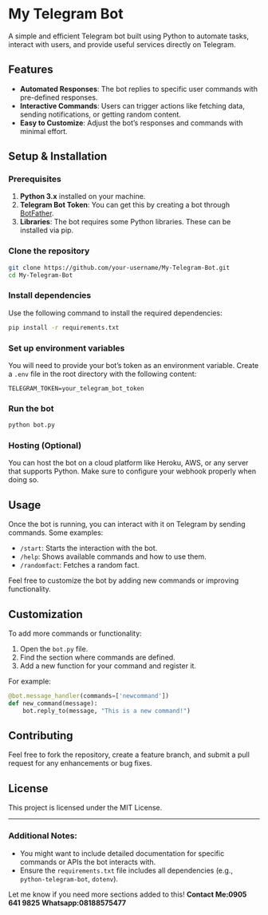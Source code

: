 # My Telegram Bot

A simple and efficient Telegram bot built using Python to automate tasks, interact with users, and provide useful services directly on Telegram.

## Features
- **Automated Responses**: The bot replies to specific user commands with pre-defined responses.
- **Interactive Commands**: Users can trigger actions like fetching data, sending notifications, or getting random content.
- **Easy to Customize**: Adjust the bot’s responses and commands with minimal effort.

## Setup & Installation

### Prerequisites
1. **Python 3.x** installed on your machine.
2. **Telegram Bot Token**: You can get this by creating a bot through [BotFather](https://core.telegram.org/bots#botfather).
3. **Libraries**: The bot requires some Python libraries. These can be installed via pip.

### Clone the repository
```bash
git clone https://github.com/your-username/My-Telegram-Bot.git
cd My-Telegram-Bot
```

### Install dependencies
Use the following command to install the required dependencies:
```bash
pip install -r requirements.txt
```

### Set up environment variables
You will need to provide your bot’s token as an environment variable. Create a `.env` file in the root directory with the following content:
```
TELEGRAM_TOKEN=your_telegram_bot_token
```

### Run the bot
```bash
python bot.py
```

### Hosting (Optional)
You can host the bot on a cloud platform like Heroku, AWS, or any server that supports Python. Make sure to configure your webhook properly when doing so.

## Usage

Once the bot is running, you can interact with it on Telegram by sending commands. Some examples:
- `/start`: Starts the interaction with the bot.
- `/help`: Shows available commands and how to use them.
- `/randomfact`: Fetches a random fact.

Feel free to customize the bot by adding new commands or improving functionality.

## Customization

To add more commands or functionality:
1. Open the `bot.py` file.
2. Find the section where commands are defined.
3. Add a new function for your command and register it.

For example:
```python
@bot.message_handler(commands=['newcommand'])
def new_command(message):
    bot.reply_to(message, "This is a new command!")
```

## Contributing

Feel free to fork the repository, create a feature branch, and submit a pull request for any enhancements or bug fixes.

## License

This project is licensed under the MIT License.

---

### Additional Notes:
- You might want to include detailed documentation for specific commands or APIs the bot interacts with.
- Ensure the `requirements.txt` file includes all dependencies (e.g., `python-telegram-bot`, `dotenv`).

Let me know if you need more sections added to this!
**Contact Me:0905 641 9825**
**Whatsapp:08188575477**
